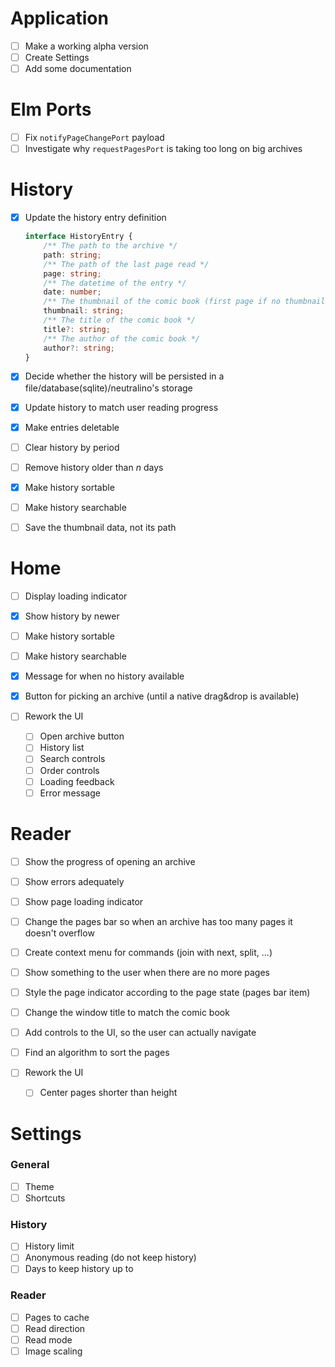 # Application

- [ ] Make a working alpha version
- [ ] Create Settings
- [ ] Add some documentation

# Elm Ports

- [ ] Fix `notifyPageChangePort` payload
- [ ] Investigate why `requestPagesPort` is taking too long on big archives

# History

- [x] Update the history entry definition

    ```typescript
    interface HistoryEntry {
        /** The path to the archive */
        path: string;
        /** The path of the last page read */
        page: string;
        /** The datetime of the entry */
        date: number;
        /** The thumbnail of the comic book (first page if no thumbnail in the archive) */
        thumbnail: string;
        /** The title of the comic book */
        title?: string;
        /** The author of the comic book */
        author?: string;
    }
    ```

- [x] Decide whether the history will be persisted in a file/database(sqlite)/neutralino's storage
- [x] Update history to match user reading progress
- [x] Make entries deletable
- [ ] Clear history by period
- [ ] Remove history older than *n* days
- [x] Make history sortable
- [ ] Make history searchable
- [ ] Save the thumbnail data, not its path

# Home

- [ ] Display loading indicator
- [x] Show history by newer
- [ ] Make history sortable
- [ ] Make history searchable
- [x] Message for when no history available
- [x] Button for picking an archive (until a native drag&drop is available)
- [ ] Rework the UI

    - [ ] Open archive button
    - [ ] History list
    - [ ] Search controls
    - [ ] Order controls
    - [ ] Loading feedback
    - [ ] Error message

# Reader

- [ ] Show the progress of opening an archive
- [ ] Show errors adequately
- [ ] Show page loading indicator
- [ ] Change the pages bar so when an archive has too many pages it doesn't overflow
- [ ] Create context menu for commands (join with next, split, ...)
- [ ] Show something to the user when there are no more pages
- [ ] Style the page indicator according to the page state (pages bar item)
- [ ] Change the window title to match the comic book
- [ ] Add controls to the UI, so the user can actually navigate
- [ ] Find an algorithm to sort the pages
- [ ] Rework the UI

    - [ ] Center pages shorter than height

# Settings

### General

- [ ] Theme
- [ ] Shortcuts

### History

- [ ] History limit
- [ ] Anonymous reading (do not keep history)
- [ ] Days to keep history up to

### Reader

- [ ] Pages to cache
- [ ] Read direction
- [ ] Read mode
- [ ] Image scaling
